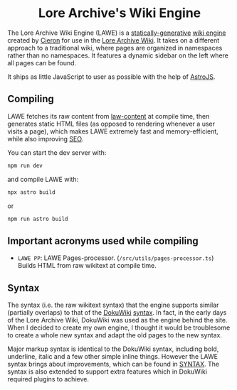 <div align="center">

# Lore Archive's Wiki Engine

</div>

The Lore Archive Wiki Engine (LAWE) is a [statically-generative](https://en.wikipedia.org/wiki/Static_site_generator) [wiki engine](https://en.wikipedia.org/wiki/Wiki_software) created by [Cieron](https://github.com/Cirrow) for use in the [Lore Archive Wiki](https://lorearchive.org). It takes on a different approach to a traditional wiki, where pages are organized in namespaces rather than no namespaces. It features a dynamic sidebar on the left where all pages can be found.


It ships as little JavaScript to user as possible with the help of [AstroJS](https://astro.build/).


## Compiling
LAWE fetches its raw content from [law-content](https://github.com/lorearchive/law-content) at compile time, then generates static HTML files (as opposed to rendering whenever a user visits a page), which makes LAWE extremely fast and memory-efficient, while also improving [SEO](https://en.wikipedia.org/wiki/Search_engine_optimization).

You can start the dev server with:

```bash
npm run dev
```

and compile LAWE with:

```bash
npx astro build
```

or

```bash
npm run astro build
```



## Important acronyms used while compiling
- `LAWE PP`: LAWE Pages-processor. (`/src/utils/pages-processor.ts`) Builds HTML from raw wikitext at compile time.

## Syntax
The syntax (i.e. the raw wikitext syntax) that the engine supports similar (partially overlaps) to that of the [DokuWiki](https://www.dokuwiki.org/dokuwiki) [syntax](https://www.dokuwiki.org/wiki:syntax). In fact, in the early days of the Lore Archive Wiki, DokuWiki was used as the engine behind the site. When I decided to create my own engine, I thought it would be troublesome to create a whole new syntax and adapt the old pages to the new syntax.

Major markup syntax is identical to the DokuWiki syntax, including bold, underline, italic and a few other simple inline things. However the LAWE syntax brings about improvements, which can be found in [SYNTAX](https://github.com/lorearchive/LAWE/blob/main/SYNTAX.md). The syntax is also extended to support extra features which in DokuWiki required plugins to achieve.
